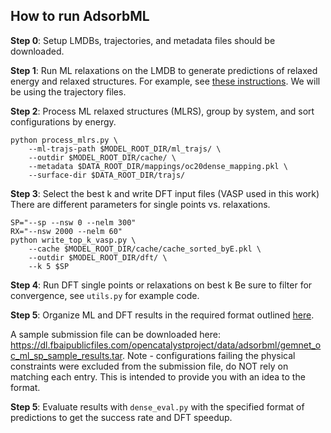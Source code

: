 
## How to run AdsorbML

**Step 0**: Setup
LMDBs, trajectories, and metadata files should be downloaded.

**Step 1**: Run ML relaxations on the LMDB to generate predictions of relaxed energy and relaxed structures.
For example, see [these instructions](https://github.com/Open-Catalyst-Project/ocp/blob/main/TRAIN.md#initial-structure-to-relaxed-structure-is2rs). We will be using the trajectory files.

**Step 2**: Process ML relaxed structures (MLRS), group by system, and sort configurations by energy.
```
python process_mlrs.py \
    --ml-trajs-path $MODEL_ROOT_DIR/ml_trajs/ \
    --outdir $MODEL_ROOT_DIR/cache/ \
    --metadata $DATA_ROOT_DIR/mappings/oc20dense_mapping.pkl \
    --surface-dir $DATA_ROOT_DIR/trajs/
```

**Step 3**: Select the best k and write DFT input files (VASP used in this work)
There are different parameters for single points vs. relaxations.
```
SP="--sp --nsw 0 --nelm 300"
RX="--nsw 2000 --nelm 60"
python write_top_k_vasp.py \
    --cache $MODEL_ROOT_DIR/cache/cache_sorted_byE.pkl \
    --outdir $MODEL_ROOT_DIR/dft/ \
    --k 5 $SP
```

**Step 4**: Run DFT single points or relaxations on best k
Be sure to filter for convergence, see `utils.py` for example code.

**Step 5**: Organize ML and DFT results in the required format outlined [here](https://github.com/Open-Catalyst-Project/AdsorbML/blob/d03b35133e3d21b4a88f44618549bf87a83237a6/scripts/dense_eval.py#L31-L67).

A sample submission file can be downloaded here: https://dl.fbaipublicfiles.com/opencatalystproject/data/adsorbml/gemnet_oc_ml_sp_sample_results.tar. Note - configurations failing the physical constraints were excluded from the submission file, do NOT rely on matching each entry. This is intended to provide you with an idea to the format. 

**Step 5**: Evaluate results with `dense_eval.py` with the specified format of predictions to get the success rate and DFT speedup.
